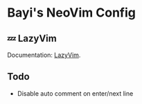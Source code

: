 # Bayi's NeoVim Config

## 💤 LazyVim

Documentation: [LazyVim](https://github.com/LazyVim/LazyVim).

## Todo

- Disable auto comment on enter/next line
